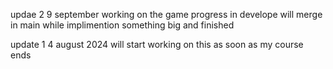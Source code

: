 updae 2 9 september
working on the game progress in develope will merge in main while implimention something big and finished


update 1 4 august 2024
will start working on this as soon as my course ends

